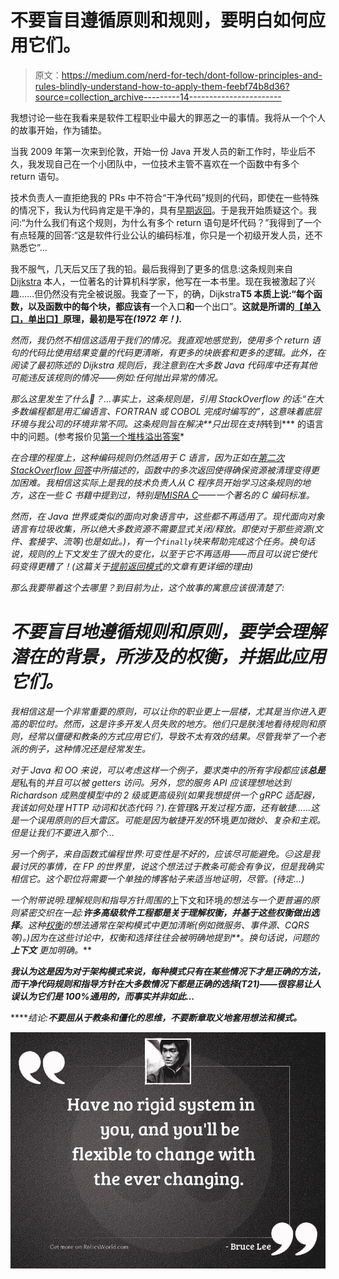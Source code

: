 # 不要盲目遵循原则和规则，要明白如何应用它们。

> 原文：<https://medium.com/nerd-for-tech/dont-follow-principles-and-rules-blindly-understand-how-to-apply-them-feebf74b8d36?source=collection_archive---------14----------------------->

我想讨论一些在我看来是软件工程职业中最大的罪恶之一的事情。我将从一个个人的故事开始，作为铺垫。

当我 2009 年第一次来到伦敦，开始一份 Java 开发人员的新工作时，毕业后不久，我发现自己在一个小团队中，一位技术主管不喜欢在一个函数中有多个 return 语句。

技术负责人一直拒绝我的 PRs 中不符合“干净代码”规则的代码，即使在一些特殊的情况下，我认为代码肯定是干净的，具有[早期返回](/swlh/return-early-pattern-3d18a41bba8)。于是我开始质疑这个。我问:“为什么我们有这个规则，为什么有多个 return 语句是坏代码？”我得到了一个有点轻蔑的回答:“这是软件行业公认的编码标准，你只是一个初级开发人员，还不熟悉它”…

我不服气，几天后又压了我的铅。最后我得到了更多的信息:这条规则来自 [Dijkstra](https://en.wikipedia.org/wiki/Edsger_W._Dijkstra) 本人，一位著名的计算机科学家，他写在一本书里。现在我被激起了兴趣……但仍然没有完全被说服。我查了一下，的确，Dijkstra**T5 本质上说:“每个函数，以及函数中的每个块，都应该有**一个入口**和**一个出口”。**这就是所谓的[【单入口，单出口】](https://softwareengineering.stackexchange.com/questions/118703/where-did-the-notion-of-one-return-only-come-from)原理，最初是写在[](https://dl.acm.org/doi/book/10.5555/1243380)*(1972 年！).***

*然而，我仍然不相信这适用于我们的情况。我直观地感觉到，使用多个 return 语句的代码比使用结果变量的代码更清晰，有更多的块嵌套和更多的逻辑。此外，在阅读了最初陈述的 Dijkstra 规则后，我注意到在大多数 Java 代码库中还有其他可能违反该规则的情况——例如:任何抛出异常的情况。*

*那么这里发生了什么🤔？…事实上，这条规则是，引用 StackOverflow 的话:“在大多数编程都是用汇编语言、FORTRAN 或 COBOL 完成时编写的”，这意味着底层环境与我公司的环境非常不同。这条规则旨在解决**只出现在支持*转到*** 的语言中的问题。(参考报价见[第一个堆栈溢出答案](https://softwareengineering.stackexchange.com/a/118793/381999)*

*在合理的程度上，这种编码规则仍然适用于 C 语言，因为正如在[第二次 StackOverflow 回答](https://softwareengineering.stackexchange.com/a/118717/381999)中所描述的，函数中的多次返回使得确保资源被清理变得更加困难。我相信这实际上是我的技术负责人从 C 程序员开始学习这条规则的地方，这在一些 C 书籍中提到过，特别是[MISRA C](https://www.viva64.com/en/w/v2506/)——一个著名的 C 编码标准。*

*然而，在 Java 世界或类似的面向对象语言中，这些都不再适用了。现代面向对象语言有垃圾收集，所以绝大多数资源不需要显式关闭/释放。即使对于那些资源(文件、套接字、流等)也是如此。)，有一个`finally`块来帮助完成这个任务。换句话说，规则的上下文发生了很大的变化，以至于它不再适用——而且可以说它使代码变得更糟了！(这篇关于[提前返回模式](/swlh/return-early-pattern-3d18a41bba8)的文章有更详细的理由)*

*那么我要带着这个去哪里？到目前为止，这个故事的寓意应该很清楚了:*

# *不要盲目地遵循规则和原则，要学会理解潜在的背景，所涉及的权衡，并据此应用它们。*

*我相信这是一个非常重要的原则，可以让你的职业更上一层楼，尤其是当你进入更高的职位时。然而，这是许多开发人员失败的地方。他们只是肤浅地看待规则和原则，经常以僵硬和教条的方式应用它们，导致不太有效的结果。尽管我举了一个老派的例子，这种情况还是经常发生。*

*对于 Java 和 OO 来说，可以考虑这样一个例子，要求类中的所有字段都应该**总是**是*私有的*并且可以被 getters 访问。另外，您的服务 API 应该理想地达到 Richardson 成熟度模型中的 2 级或更高级别(如果我想提供一个 gRPC 适配器，我该如何处理 HTTP 动词和状态代码？).在管理&开发过程方面，还有敏捷……这是一个误用原则的巨大雷区。可能是因为敏捷开发的*环境*更加微妙、复杂和主观。但是让我们不要进入那个…*

*另一个例子，来自函数式编程世界:可变性是不好的，应该尽可能避免。😑这是我最讨厌的事情，在 FP 的世界里，说这个想法过于教条可能会有争议，但是我确实相信它。这个职位将需要一个单独的博客帖子来适当地证明，尽管。(待定…)*

*一个附带说明:理解规则和指导方针周围的*上下文和环境*的想法与一个更普遍的原则紧密交织在一起:**许多高级软件工程都是关于理解权衡，并基于这些权衡做出选择**。这种[权衡](https://www.nemil.com/on-software-engineering/think-in-tradeoffs.html)的想法通常在架构模式中更加清晰(例如微服务、事件源、CQRS 等)。)因为在这些讨论中，权衡和选择往往会被明确地提到**。换句话说，问题的 ***上下文*** 更加明确。***

***我认为这是因为对于架构模式来说，每种模式只有在某些情况下才是正确的方法，而干净代码规则和指导方针在大多数情况下都是正确的选择(T21)——很容易让人误认为它们是 100%通用的，而事实并非如此…***

*****结论:**不要屈从于教条和僵化的思维，不要断章取义地套用想法和模式。***

***![](img/63c67c4dc9b8e190fbd945d2057ac819.png)***